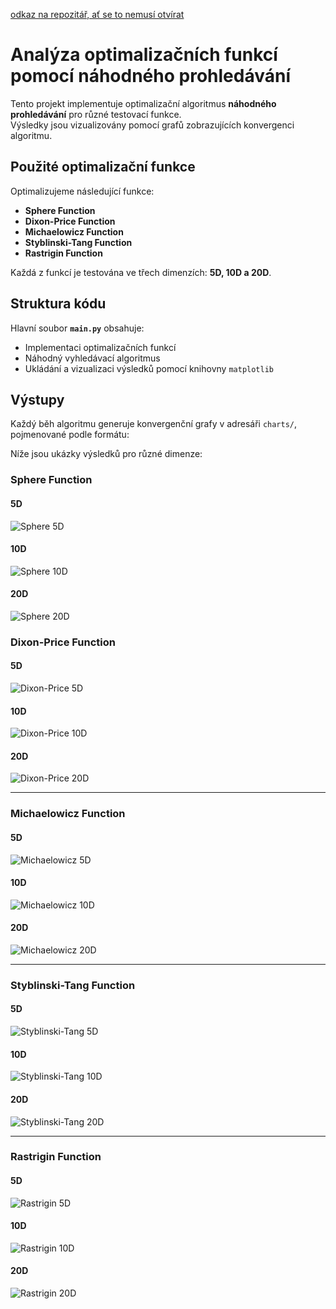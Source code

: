 [odkaz na repozitář, ať se to nemusí otvírat](https://github.com/Leon-Holub/math-informatic/tree/master/testovaciFce)

# Analýza optimalizačních funkcí pomocí náhodného prohledávání

Tento projekt implementuje optimalizační algoritmus **náhodného prohledávání** pro různé testovací funkce.  
Výsledky jsou vizualizovány pomocí grafů zobrazujících konvergenci algoritmu.

## **Použité optimalizační funkce**

Optimalizujeme následující funkce:

- **Sphere Function**
- **Dixon-Price Function**
- **Michaelowicz Function**
- **Styblinski-Tang Function**
- **Rastrigin Function**

Každá z funkcí je testována ve třech dimenzích: **5D, 10D a 20D**.

## **Struktura kódu**

Hlavní soubor **`main.py`** obsahuje:

- Implementaci optimalizačních funkcí
- Náhodný vyhledávací algoritmus
- Ukládání a vizualizaci výsledků pomocí knihovny `matplotlib`

## **Výstupy**

Každý běh algoritmu generuje konvergenční grafy v adresáři `charts/`, pojmenované podle formátu:

Níže jsou ukázky výsledků pro různé dimenze:

### **Sphere Function**

#### **5D**

![Sphere 5D](charts/convergence_Sphere_5D.png)

#### **10D**

![Sphere 10D](charts/convergence_Sphere_10D.png)

#### **20D**

![Sphere 20D](charts/convergence_Sphere_20D.png)

### **Dixon-Price Function**

#### **5D**

![Dixon-Price 5D](charts/convergence_Dixon-Price_5D.png)

#### **10D**

![Dixon-Price 10D](charts/convergence_Dixon-Price_10D.png)

#### **20D**

![Dixon-Price 20D](charts/convergence_Dixon-Price_20D.png)

---

### **Michaelowicz Function**

#### **5D**

![Michaelowicz 5D](charts/convergence_Michaelowicz_5D.png)

#### **10D**

![Michaelowicz 10D](charts/convergence_Michaelowicz_10D.png)

#### **20D**

![Michaelowicz 20D](charts/convergence_Michaelowicz_20D.png)

---

### **Styblinski-Tang Function**

#### **5D**

![Styblinski-Tang 5D](charts/convergence_Styblinski-Tang_5D.png)

#### **10D**

![Styblinski-Tang 10D](charts/convergence_Styblinski-Tang_10D.png)

#### **20D**

![Styblinski-Tang 20D](charts/convergence_Styblinski-Tang_20D.png)

---

### **Rastrigin Function**

#### **5D**

![Rastrigin 5D](charts/convergence_Rastrigin_5D.png)

#### **10D**

![Rastrigin 10D](charts/convergence_Rastrigin_10D.png)

#### **20D**

![Rastrigin 20D](charts/convergence_Rastrigin_20D.png)
